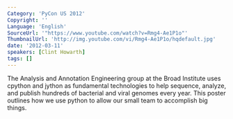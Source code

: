 ```yaml
---
Category: 'PyCon US 2012'
Copyright: ''
Language: 'English'
SourceUrl: '"https://www.youtube.com/watch?v=Rmg4-Ae1P1o"'
ThumbnailUrl: 'http://img.youtube.com/vi/Rmg4-Ae1P1o/hqdefault.jpg'
date: '2012-03-11'
speakers: [Clint Howarth]
tags: []
---
```

The Analysis and Annotation Engineering group at the Broad Institute uses
cpython and jython as fundamental technologies to help sequence, analyze, and
publish hundreds of bacterial and viral genomes every year. This poster
outlines how we use python to allow our small team to accomplish big things.

